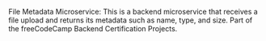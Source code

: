 File Metadata Microservice:
This is a backend microservice that receives a file upload and returns its metadata such as name, type, and size.
Part of the freeCodeCamp Backend Certification Projects.
